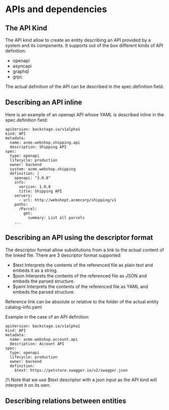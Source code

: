 # APIs and dependencies #

## The API Kind ##

The API kind allow to create an entity describing an API provided by a system and its components. It supports out of the box different kinds of API definition:

- openapi
- asyncapi
- graphql
- grpc

The actual definition of the API can be described in the spec.definition field.

## Describing an API inline ##

Here is an example of an openapi API whose YAML is described inline in the spec.definition field:

```
apiVersion: backstage.io/v1alpha1
kind: API
metadata:
  name: acme.webshop.shipping.api
  description: Shipping API
spec:
  type: openapi
  lifecycle: production
  owner: backend
  system: acme.webshop.shipping
  definition: |
    openapi: "3.0.0"
    info:
      version: 1.0.0
      title: Shipping API
    servers:
      - url: http://webshopt.acmecorp/shipping/v1
    paths:
      /Parcel:
        get:
          summary: List all parcels
    ...
```

## Describing an API using the descriptor format ##

The descriptor format allow substitutions from a link to the actual content of the linked file. There are 3 descriptor format supported:

- $text Interprets the contents of the referenced file as plain text and embeds it as a string.
- $json Interprets the contents of the referenced file as JSON and embeds the parsed structure.
- $yaml Interprets the contents of the referenced file as YAML and embeds the parsed structure. 

Reference link can be absolute or relative to the folder of the actual entity catalog-info.yaml

Example in the case of an API definition:
```
apiVersion: backstage.io/v1alpha1
kind: API
metadata:
  name: acme.webshop.account.api
  description: Account API
spec:
  type: openapi
  lifecycle: production
  owner: backend
  definition:
    $text: https://petstore.swagger.io/v2/swagger.json
```

/!\ Note that we use $text descriptor with a json input as the API kind will interpret it on its own.

## Describing relations between entities ##



